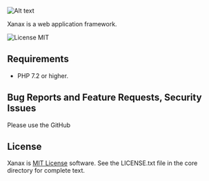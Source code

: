 
![Alt text](https://github.com/kdps/Xanax/blob/master/Logo/logo.png)

Xanax is a web application framework. 

![License MIT](https://karlos1113.github.io/img/slide/mitslide.png)


Requirements
------------
- PHP 7.2 or higher.

Bug Reports and Feature Requests, Security Issues
-------------------------------------------------
Please use the GitHub

License
-------
Xanax is [MIT License](https://en.wikipedia.org/wiki/MIT_License) software. See the LICENSE.txt file in the core directory for complete text.
